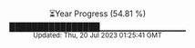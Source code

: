 <p align="center">
⏳Year Progress (54.81 %) <br>
████████████████▁▁▁▁▁▁▁▁▁▁▁▁▁▁ <br>
<sub>Updated: Thu, 20 Jul 2023 01:25:41 GMT</sub>
</p>

